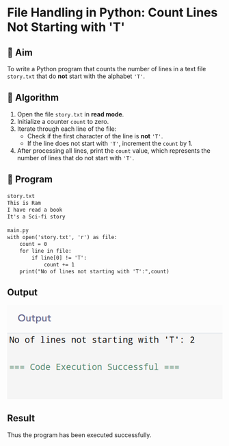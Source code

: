# File Handling in Python: Count Lines Not Starting with 'T'

## 🎯 Aim
To write a Python program that counts the number of lines in a text file `story.txt` that do **not** start with the alphabet `'T'`.

## 🧠 Algorithm
1. Open the file `story.txt` in **read mode**.
2. Initialize a counter `count` to zero.
3. Iterate through each line of the file:
   - Check if the first character of the line is **not** `'T'`.
   - If the line does not start with `'T'`, increment the `count` by 1.
4. After processing all lines, print the `count` value, which represents the number of lines that do not start with `'T'`.

## 🧾 Program

```
story.txt
This is Ram
I have read a book
It's a Sci-fi story

main.py
with open('story.txt', 'r') as file:
    count = 0
    for line in file:
        if line[0] != 'T':
            count += 1
    print("No of lines not starting with 'T':",count)
```

## Output
![alt text](5.png)

## Result
Thus the program has been executed successfully.